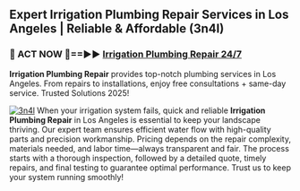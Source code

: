 ## Expert Irrigation Plumbing Repair Services in Los Angeles | Reliable & Affordable (3n4l)  

<h3>🚿 ACT NOW 🌟==►► <a href="https://tinyurl.com/2ne6vx2x" rel="nofollow">Irrigation Plumbing Repair 24/7</a></h3>

**Irrigation Plumbing Repair** provides top-notch plumbing services in Los Angeles. From repairs to installations, enjoy free consultations + same-day service. Trusted Solutions 2025!

[![3n4l](https://i.imgur.com/4PFF4AK.jpeg)](https://tinyurl.com/2ne6vx2x)
When your irrigation system fails, quick and reliable **Irrigation Plumbing Repair** in Los Angeles is essential to keep your landscape thriving. Our expert team ensures efficient water flow with high-quality parts and precision workmanship. Pricing depends on the repair complexity, materials needed, and labor time—always transparent and fair. The process starts with a thorough inspection, followed by a detailed quote, timely repairs, and final testing to guarantee optimal performance. Trust us to keep your system running smoothly!